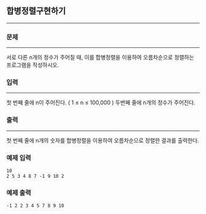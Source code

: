 ## 합병정렬구현하기
***
### 문제
***

서로 다른 n개의 정수가 주어질 때, 이를 합병정렬을 이용하여 오름차순으로 정렬하는 프로그램을 작성하시오.


### 입력
***
첫 번째 줄에 n이 주어진다. ( 1 ≤ n ≤ 100,000 ) 두번째 줄에 n개의 정수가 주어진다.  


### 출력
***
첫 번째 줄에 n개의 숫자를 합병정렬을 이용하여 오름차순으로 정렬한 결과를 출력한다.


### 예제 입력
```
10
2 5 3 4 8 7 -1 9 10 2
```
### 예제 출력
```
-1 2 2 3 4 5 7 8 9 10
```

